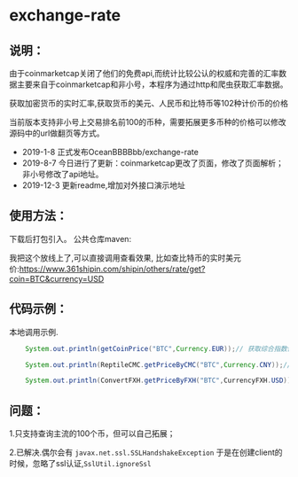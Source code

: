 # exchange-rate

## 说明：
由于coinmarketcap关闭了他们的免费api,而统计比较公认的权威和完善的汇率数据主要来自于coinmarketcap和非小号，本程序为通过http和爬虫获取汇率数据。

获取加密货币的实时汇率,获取货币的美元、人民币和比特币等102种计价币的价格

当前版本支持非小号上交易排名前100的币种，需要拓展更多币种的价格可以修改源码中的url做翻页等方式。

- 2019-1-8 正式发布OceanBBBBbb/exchange-rate
- 2019-8-7 今日进行了更新：coinmarketcap更改了页面，修改了页面解析；非小号修改了api地址。
- 2019-12-3 更新readme,增加对外接口演示地址

## 使用方法：
下载后打包引入。
公共仓库maven:

我把这个放线上了,可以直接调用查看效果,
比如查比特币的实时美元价:https://www.361shipin.com/shipin/others/rate/get?coin=BTC&currency=USD


## 代码示例：
本地调用示例.

```java
    System.out.println(getCoinPrice("BTC",Currency.EUR));// 获取综合指数价(汇率)

    System.out.println(ReptileCMC.getPriceByCMC("BTC",Currency.CNY));// 获取coinmarketcap的价(汇率)

    System.out.println(ConvertFXH.getPriceByFXH("BTC",CurrencyFXH.USD));// 获取feixiaohao的价(汇率)
```

## 问题：

1.只支持查询主流的100个币，但可以自己拓展；

2.已解决.偶尔会有    ```javax.net.ssl.SSLHandshakeException```
于是在创建client的时候，忽略了ssl认证,```SslUtil.ignoreSsl```

